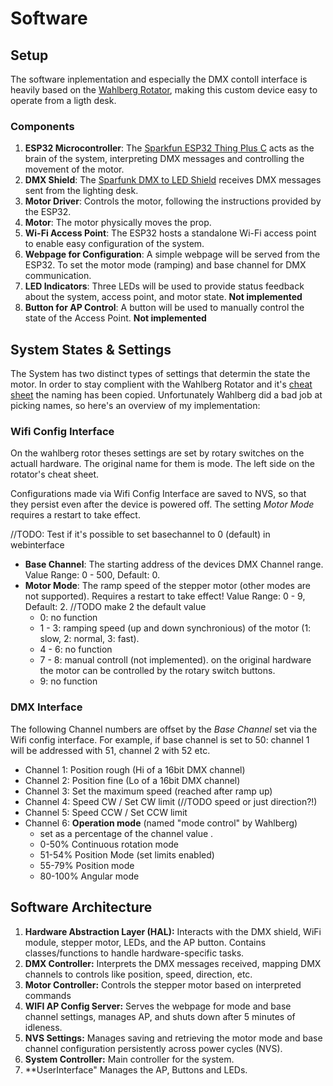 # Software

## Setup

The software inplementation and especially the DMX contoll interface is heavily based on the [Wahlberg Rotator](https://wahlberg.dk/products/dmx-rotators/dmx-rotator.), making this custom device easy to operate from a ligth desk.

### Components

1. **ESP32 Microcontroller**: The [Sparkfun ESP32 Thing Plus C]() acts as the brain of the system, interpreting DMX messages and controlling the movement of the motor.
2. **DMX Shield**: The [Sparfunk DMX to LED Shield]() receives DMX messages sent from the lighting desk.
3. **Motor Driver**: Controls the motor, following the instructions provided by the ESP32.
4. **Motor**: The motor physically moves the prop.
5. **Wi-Fi Access Point**: The ESP32 hosts a standalone Wi-Fi access point to enable easy configuration of the system.
6. **Webpage for Configuration**: A simple webpage will be served from the ESP32. To set the motor mode (ramping) and base channel for DMX communication.
7. **LED Indicators**: Three LEDs will be used to provide status feedback about the system, access point, and motor state. **Not implemented**
8. **Button for AP Control**: A button will be used to manually control the state of the Access Point. **Not implemented**

## System States & Settings

The System has two distinct types of settings that determin the state the motor. In order to stay complient with the Wahlberg Rotator and it's [cheat sheet](https://wahlberg.dk/media/1186/281806004_rotator_cheat-sheet_a5.pdf) the naming has been copied. Unfortunately Wahlberg did a bad job at picking names, so here's an overview of my implementation:

### Wifi Config Interface

On the wahlberg rotor theses settings are set by rotary switches on the actuall hardware. The original name for them is mode. The left side on the rotator's cheat sheet.

Configurations made via Wifi Config Interface are saved to NVS, so that they persist even after the device is powered off. The setting *Motor Mode* requires a restart to take effect.

//TODO: Test if it's possible to set basechannel to 0 (default) in webinterface
- **Base Channel**: The starting address of the devices DMX Channel range. Value Range: 0 - 500, Default: 0.
- **Motor Mode**: The ramp speed of the stepper motor (other modes are not supported). Requires a restart to take effect! Value Range: 0 - 9, Default: 2. //TODO make 2 the default value
    - 0: no function
    - 1 - 3: ramping speed (up and down synchronious) of the motor (1: slow, 2: normal, 3: fast).
    - 4 - 6: no function
    - 7 - 8: manual controll (not implemented). on the original hardware the motor can be controlled by the rotary switch buttons. 
    - 9: no function

### DMX Interface

The following Channel numbers are offset by the *Base Channel* set via the Wifi config interface. For example, if base channel is set to 50: channel 1 will be addressed with 51, channel 2 with 52 etc.

- Channel 1: Position rough (Hi of a 16bit DMX channel)
- Channel 2: Position fine (Lo of a 16bit DMX channel)
- Channel 3: Set the maximum speed (reached after ramp up)
- Channel 4: Speed CW / Set CW limit (//TODO speed or just direction?!)
- Channel 5: Speed CCW / Set CCW limit
- Channel 6: **Operation mode** (named "mode control" by Wahlberg)
    - set as a percentage of the channel value .
    - 0-50% Continuous rotation mode
    - 51-54% Position Mode (set limits enabled)
    - 55-79% Position mode
    - 80-100% Angular mode

## Software Architecture

1. **Hardware Abstraction Layer (HAL):** Interacts with the DMX shield, WiFi module, stepper motor, LEDs, and the AP button. Contains classes/functions to handle hardware-specific tasks.
2. **DMX Controller:** Interprets the DMX messages received, mapping DMX channels to controls like position, speed, direction, etc.
3. **Motor Controller:** Controls the stepper motor based on interpreted commands 
4. **WIFI AP Config Server:** Serves the webpage for mode and base channel settings, manages AP, and shuts down after 5 minutes of idleness.
5. **NVS Settings:** Manages saving and retrieving the motor mode and base channel configuration persistently across power cycles (NVS).
6. **System Controller:** Main controller for the system.
7. **UserInterface" Manages the AP, Buttons and LEDs.